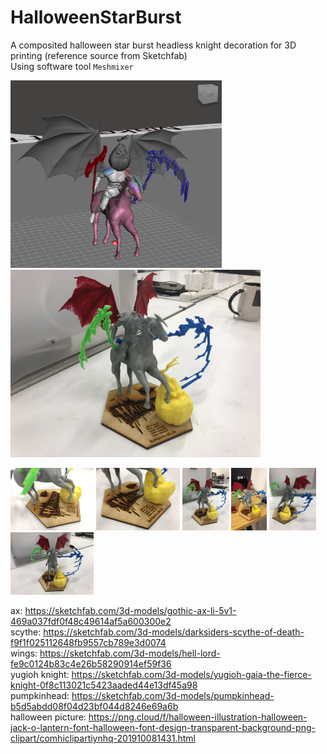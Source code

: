 # HalloweenStarBurst
A composited halloween star burst headless knight decoration for 3D printing (reference source from Sketchfab)  
Using software tool ```Meshmixer```   

<img src="https://raw.githubusercontent.com/shannon112/HalloweenStarBurst/master/doc/composited_model.png" height=300/> <img src="https://raw.githubusercontent.com/shannon112/HalloweenStarBurst/master/result/demo.JPG" height=300/>

<img src="https://raw.githubusercontent.com/shannon112/HalloweenStarBurst/master/result/IMG_2912.JPG" height=100/> <img src="https://raw.githubusercontent.com/shannon112/HalloweenStarBurst/master/result/IMG_3736.JPG" height=100/> <img src="https://raw.githubusercontent.com/shannon112/HalloweenStarBurst/master/result/IMG_4425.JPG" height=100/> <img src="https://raw.githubusercontent.com/shannon112/HalloweenStarBurst/master/result/IMG_5396.JPG" height=100/> <img src="https://raw.githubusercontent.com/shannon112/HalloweenStarBurst/master/result/IMG_5579.JPG" height=100/> <img src="https://raw.githubusercontent.com/shannon112/HalloweenStarBurst/master/result/IMG_6619.JPG" height=100/>

ax: https://sketchfab.com/3d-models/gothic-ax-li-5v1-469a037fdf0f48c49614af5a600300e2  
scythe: https://sketchfab.com/3d-models/darksiders-scythe-of-death-f9f1f025112648fb9557cb789e3d0074  
wings: https://sketchfab.com/3d-models/hell-lord-fe9c0124b83c4e26b58290914ef59f36  
yugioh knight: https://sketchfab.com/3d-models/yugioh-gaia-the-fierce-knight-0f8c113021c5423aaded44e13df45a98  
pumpkinhead: https://sketchfab.com/3d-models/pumpkinhead-b5d5abdd08f04d23bf044d8246e69a6b  
halloween picture: https://png.cloud/f/halloween-illustration-halloween-jack-o-lantern-font-halloween-font-design-transparent-background-png-clipart/comhiclipartiynhq-201910081431.html
